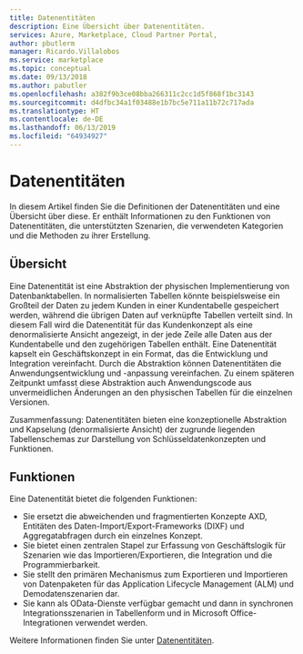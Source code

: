 ```yaml
---
title: Datenentitäten
description: Eine Übersicht über Datenentitäten.
services: Azure, Marketplace, Cloud Partner Portal,
author: pbutlerm
manager: Ricardo.Villalobos
ms.service: marketplace
ms.topic: conceptual
ms.date: 09/13/2018
ms.author: pabutler
ms.openlocfilehash: a382f9b3ce08bba266311c2cc1d5f868f1bc3143
ms.sourcegitcommit: d4dfbc34a1f03488e1b7bc5e711a11b72c717ada
ms.translationtype: HT
ms.contentlocale: de-DE
ms.lasthandoff: 06/13/2019
ms.locfileid: "64934927"
---
```

# <a name="data-entities"></a>Datenentitäten

In diesem Artikel finden Sie die Definitionen der Datenentitäten und eine Übersicht über diese. Er enthält Informationen zu den Funktionen von Datenentitäten, die unterstützten Szenarien, die verwendeten Kategorien und die Methoden zu ihrer Erstellung.

## <a name="overview"></a>Übersicht

Eine Datenentität ist eine Abstraktion der physischen Implementierung von Datenbanktabellen. In normalisierten Tabellen könnte beispielsweise ein Großteil der Daten zu jedem Kunden in einer Kundentabelle gespeichert werden, während die übrigen Daten auf verknüpfte Tabellen verteilt sind. In diesem Fall wird die Datenentität für das Kundenkonzept als eine denormalisierte Ansicht angezeigt, in der jede Zeile alle Daten aus der Kundentabelle und den zugehörigen Tabellen enthält. Eine Datenentität kapselt ein Geschäftskonzept in ein Format, das die Entwicklung und Integration vereinfacht. Durch die Abstraktion können Datenentitäten die Anwendungsentwicklung und -anpassung vereinfachen. Zu einem späteren Zeitpunkt umfasst diese Abstraktion auch Anwendungscode aus unvermeidlichen Änderungen an den physischen Tabellen für die einzelnen Versionen.

Zusammenfassung: Datenentitäten bieten eine konzeptionelle Abstraktion und Kapselung (denormalisierte Ansicht) der zugrunde liegenden Tabellenschemas zur Darstellung von Schlüsseldatenkonzepten und Funktionen.

## <a name="capabilities"></a>Funktionen

Eine Datenentität bietet die folgenden Funktionen:

- Sie ersetzt die abweichenden und fragmentierten Konzepte AXD, Entitäten des Daten-Import/Export-Frameworks (DIXF) und Aggregatabfragen durch ein einzelnes Konzept.
- Sie bietet einen zentralen Stapel zur Erfassung von Geschäftslogik für Szenarien wie das Importieren/Exportieren, die Integration und die Programmierbarkeit.
- Sie stellt den primären Mechanismus zum Exportieren und Importieren von Datenpaketen für das Application Lifecycle Management (ALM) und Demodatenszenarien dar.
- Sie kann als OData-Dienste verfügbar gemacht und dann in synchronen Integrationsszenarien in Tabellenform und in Microsoft Office-Integrationen verwendet werden.

Weitere Informationen finden Sie unter [Datenentitäten](https://docs.microsoft.com/dynamics365/operations/dev-itpro/data-entities/data-entities).

